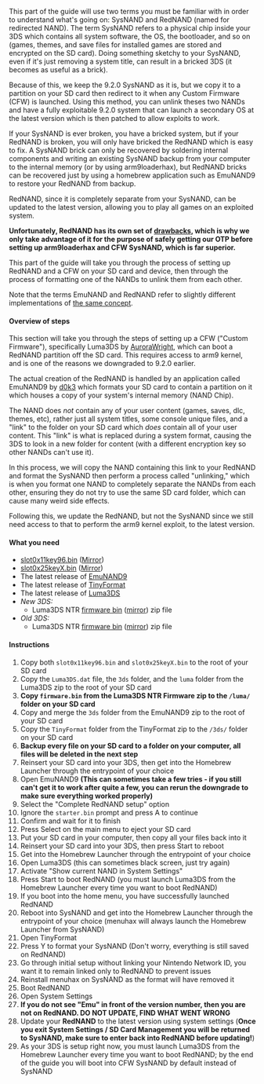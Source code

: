 This part of the guide will use two terms you must be familiar with in order to understand what's going on: SysNAND and RedNAND (named for redirected NAND). The term SysNAND refers to a physical chip inside your 3DS which contains all system software, the OS, the bootloader, and so on (games, themes, and save files for installed games are stored and encrypted on the SD card). Doing something sketchy to your SysNAND, even if it's just removing a system title, can result in a bricked 3DS (it becomes as useful as a brick).

Because of this, we keep the 9.2.0 SysNAND as it is, but we copy it to a partition on your SD card then redirect to it when any Custom Firmware (CFW) is launched. Using this method, you can unlink theses two NANDs and have a fully exploitable 9.2.0 system that can launch a secondary OS at the latest version which is then patched to allow exploits to work.

If your SysNAND is ever broken, you have a bricked system, but if your RedNAND is broken, you will only have bricked the RedNAND which is easy to fix. A SysNAND brick can only be recovered by soldering internal components and writing an existing SysNAND backup from your computer to the internal memory (or by using arm9loaderhax), but RedNAND bricks can be recovered just by using a homebrew application such as EmuNAND9 to restore your RedNAND from backup.

RedNAND, since it is completely separate from your SysNAND, can be updated to the latest version, allowing you to play all games on an exploited system.

**Unfortunately, RedNAND has its own set of [drawbacks](https://www.reddit.com/r/3dshacks/comments/49qj9w/arm9loaderhax_if_you_dont_like_sysnand_permahax/d0ud80d), which is why we only take advantage of it for the purpose of safely getting our OTP before setting up arm9loaderhax and CFW SysNAND, which is far superior.**

This part of the guide will take you through the process of setting up RedNAND and a CFW on your SD card and device, then through the process of formatting one of the NANDs to unlink them from each other.

Note that the terms EmuNAND and RedNAND refer to slightly different implementations of [the same concept](http://3dbrew.org/wiki/NAND_Redirection).

#### Overview of steps

This section will take you through the steps of setting up a CFW ("Custom Firmware"), specifically Luma3DS by [AuroraWright](https://github.com/AuroraWright/), which can boot a RedNAND partition off the SD card. This requires access to arm9 kernel, and is one of the reasons we downgraded to 9.2.0 earlier.

The actual creation of the RedNAND is handled by an application called EmuNAND9 by [d0k3](https://github.com/d0k3/) which formats your SD card to contain a partition on it which houses a copy of your system's internal memory (NAND Chip).

The NAND does *not* contain any of your user content (games, saves, dlc, themes, etc), rather just all system titles, some console unique files, and a "link" to the folder on your SD card which *does* contain all of your user content. This "link" is what is replaced during a system format, causing the 3DS to look in a new folder for content (with a different encryption key so other NANDs can't use it).

In this process, we will copy the NAND containing this link to your RedNAND and format the SysNAND then perform a process called "unlinking," which is when you format one NAND to completely separate the NANDs from each other, ensuring they do not try to use the same SD card folder, which can cause many weird side effects.

Following this, we update the RedNAND, but not the SysNAND since we still need access to that to perform the arm9 kernel exploit, to the latest version.

#### What you need

* [slot0x11key96.bin](https://mega.nz/#!IgdFVJiK!TTdhiZ25uxoWlciIySVOynTcHCh8Oyp9JQMzu4opPy4) ([Mirror](https://drive.google.com/file/d/0BzPfvjeuhqoDZzB5dUhtMjlfcnc/view?usp=sharing))
* [slot0x25keyX.bin](https://mega.nz/#!BoFyzbzT!95N9tJXAi8BfPUzlbwuZC8r8S6Sq6oy-UfuAZz3LhHo) ([Mirror](https://drive.google.com/file/d/0BzPfvjeuhqoDZ1VNUHpQd2owUlE/view?usp=sharing))
* The latest release of [EmuNAND9](https://github.com/d0k3/EmuNAND9/releases)
* The latest release of [TinyFormat](https://github.com/javimadgit/TinyFormat/releases)
* The latest release of [Luma3DS](https://github.com/AuroraWright/Luma3DS/releases)
* *New 3DS:*
    + Luma3DS NTR [firmware bin](https://mega.nz/#!p0tTDJIQ!aikEtlvB8cjq-aJG9jC6GKx4uvlwN6oI9X2m1OY_ylE) ([mirror](https://drive.google.com/file/d/0BzPfvjeuhqoDM016eHZBQV95anc/view?usp=sharing)) zip file
* *Old 3DS:*
    + Luma3DS NTR [firmware bin](https://mega.nz/#!04lmVQxD!7IMsl4ChzKhkEaPXhCvEPmbEq_PpD9i06EzrIjtVSIQ) ([mirror](https://drive.google.com/file/d/0BzPfvjeuhqoDVFhnaVNzMlR4SVk/view?usp=sharing)) zip file

#### Instructions

1. Copy both `slot0x11key96.bin` and `slot0x25keyX.bin` to the root of your SD card
2. Copy the `Luma3DS.dat` file, the `3ds` folder, and the `luma` folder from the Luma3DS zip to the root of your SD card
3. **Copy `firmware.bin` from the Luma3DS NTR Firmware zip to the `/luma/` folder on your SD card**
1. Copy and merge the `3ds` folder from the EmuNAND9 zip to the root of your SD card
2. Copy the `TinyFormat` folder from the TinyFormat zip to the `/3ds/` folder on your SD card
3. **Backup every file on your SD card to a folder on your computer, all files will be deleted in the next step**
4. Reinsert your SD card into your 3DS, then get into the Homebrew Launcher through the entrypoint of your choice
5. Open EmuNAND9 **(This can sometimes take a few tries - if you still can't get it to work after quite a few, you can rerun the downgrade to make sure everything worked properly)**
6. Select the "Complete RedNAND setup" option
9. Ignore the `starter.bin` prompt and press A to continue
9. Confirm and wait for it to finish
8. Press Select on the main menu to eject your SD card
9. Put your SD card in your computer, then copy all your files back into it
10. Reinsert your SD card into your 3DS, then press Start to reboot
11. Get into the Homebrew Launcher through the entrypoint of your choice
12. Open Luma3DS (this can sometimes black screen, just try again)
14. Activate "Show current NAND in System Settings"
15. Press Start to boot RedNAND (you must launch Luma3DS from the Homebrew Launcher every time you want to boot RedNAND)
13. If you boot into the home menu, you have successfully launched RedNAND
16. Reboot into SysNAND and get into the Homebrew Launcher through the entrypoint of your choice (menuhax will always launch the Homebrew Launcher from SysNAND)
17. Open TinyFormat
18. Press Y to format your SysNAND (Don't worry, everything is still saved on RedNAND)
19. Go through initial setup without linking your Nintendo Network ID, you want it to remain linked only to RedNAND to prevent issues
19. Reinstall menuhax on SysNAND as the format will have removed it
14. Boot RedNAND
14. Open System Settings
13. **If you do not see "Emu" in front of the version number, then you are not on RedNAND. DO NOT UPDATE, FIND WHAT WENT WRONG**
10. Update your **RedNAND** to the latest version using system settings (**Once you exit System Settings / SD Card Management you will be returned to SysNAND, make sure to enter back into RedNAND before updating!**)
15. As your 3DS is setup right now, you must launch Luma3DS from the Homebrew Launcher every time you want to boot RedNAND; by the end of the guide you will boot into CFW SysNAND by default instead of SysNAND
